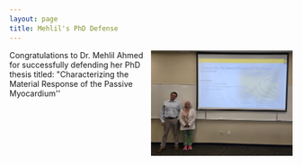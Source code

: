 ```yaml
---
layout: page
title: Mehlil's PhD Defense
---
```

<img style="float: right;" src="../assets/img/events/Defense1.jpg" width="50%" height="50%">

Congratulations to Dr. Mehlil Ahmed for successfully defending her PhD thesis titled: "Characterizing the Material Response of the Passive Myocardium''


